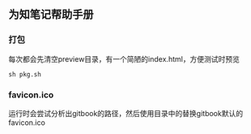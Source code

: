 ## 为知笔记帮助手册

### 打包 

每次都会先清空preview目录，有一个简陋的index.html，方便测试时预览

```
sh pkg.sh
```

### favicon.ico

运行时会尝试分析出gitbook的路径，然后使用目录中的替换gitbook默认的favicon.ico
